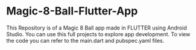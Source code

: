 # Magic-8-Ball-Flutter-App
This Repository is of a Magic 8 Ball app made in FLUTTER using Android Studio. You can use this full projects to explore app development. To view the code you can refer to the main.dart and pubspec.yaml files.

